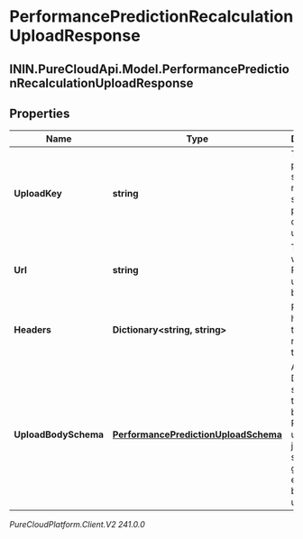 # PerformancePredictionRecalculationUploadResponse

## ININ.PureCloudApi.Model.PerformancePredictionRecalculationUploadResponse

## Properties

|Name | Type | Description | Notes|
|------------ | ------------- | ------------- | -------------|
| **UploadKey** | **string** | The key to pass to the secondary request to start processing of the upload | [optional] |
| **Url** | **string** | The url to which to PUT the upload body | [optional] |
| **Headers** | **Dictionary&lt;string, string&gt;** | Required headers for the PUT request to the url | [optional] |
| **UploadBodySchema** | [**PerformancePredictionUploadSchema**](PerformancePredictionUploadSchema) | Always null. Defines the schema of the json body to be PUT to the url. The json body should be gzip encoded before uploading | [optional] |



_PureCloudPlatform.Client.V2 241.0.0_
